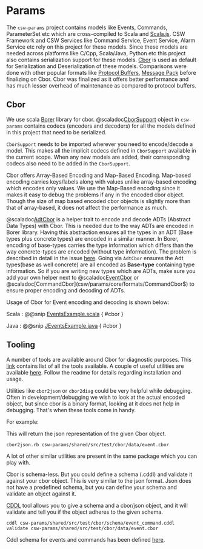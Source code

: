 # Params

The `csw-params` project contains models like Events, Commands, ParameterSet etc which are cross-compiled
to Scala and [Scala.js](https://www.scala-js.org/). 
CSW Framework and CSW Services like Command Service, Event Service, Alarm Service etc
rely on this project for these models.
Since these models are needed across platforms like C/Cpp, Scala/Java, Python etc
this project also contains serialization support for these models. 
[Cbor](https://cbor.io/) is used as default for Serialization and Deserialization of these models. 
Comparisons were done with other popular formats like [Protocol Buffers](https://developers.google.com/protocol-buffers/),
[Message Pack](https://msgpack.org/index.html) before finalizing on Cbor. 
Cbor was finalized as it offers better performance and has much lesser overhead of maintenance as compared to protocol buffers.

## Cbor

We use scala [Borer](https://github.com/sirthias/borer) library for cbor. 
@scaladoc[CborSupport](csw/params/core/formats/ParamCodecs$) object in `csw-params` contains 
codecs (encoders and decoders) for all the models defined in this project that need to be serialized.

`CborSupport` needs to be imported wherever you need to encode/decode a model. This makes 
all the implicit codecs defined in `CborSupport` available in the current scope.
When any new models are added, their corresponding codecs also need to be added in the `CborSupport`.

Cbor offers Array-Based Encoding and Map-Based Encoding.
Map-based encoding carries keys/labels along with values unlike array-based encoding which encodes only values.
We use the Map-Based encoding since it makes it easy to debug the problems if any in the encoded cbor object.
Though the size of map based encoded cbor objects is slightly more than that of array-based,
it does not affect the performance as much.


@scaladoc[AdtCbor](csw/params/core/formats/AdtCbor) is a helper trait to encode and decode 
ADTs (Abstract Data Types) with Cbor. This is needed due to the way ADTs are encoded in Borer library. 
Having this abstraction ensures all the types in an ADT (Base types plus concrete types) are encoded in a similar manner.
In Borer, encoding of base-types carries the type information which differs than the way concrete-types are 
encoded (without type information).
The problem is described in detail in the issue [here](https://github.com/sirthias/borer/issues/17).
Going via `AdtCbor` ensures the Adt types(base as well concrete) are all encoded as **Base-type** containing
type information.
So if you are writing new types which are ADTs, make sure you add your own helper next to 
@scaladoc[EventCbor](csw/params/core/formats/EventCbor$) or 
@scaladoc[CommandCbor](csw/params/core/formats/CommandCbor$) to ensure proper encoding and 
decoding of ADTs.

 
Usage of Cbor for Event encoding and decoding is shown below:

Scala
:   @@snip [EventsExample.scala](../../../../../examples/src/test/scala/example/params/EventsExample.scala) { #cbor }

Java
:   @@snip [JEventsExample.java](../../../../../examples/src/test/java/example/params/JEventsExample.java) { #cbor }
  

## Tooling

A number of tools are available around Cbor for diagnostic purposes.
This [link](https://cbor.io/tools.html) contains list of all the tools available.
A couple of useful utilities are available [here](https://github.com/cabo/cbor-diag).
Follow the readme for details regarding installation and usage.
 
Utilities like `cbor2json` or `cbor2diag` could be very helpful while debugging. 
Often in development/debugging we wish to look at the actual encoded object,
but since cbor is a binary format, looking at it does not help in debugging.
That's when these tools come in handy.

For example:

This will return the json representation of the given Cbor object.
 
```
cbor2json.rb csw-params/shared/src/test/cbor/data/event.cbor
```

A lot of other similar utilities are present in the same package which you can play with.


Cbor is schema-less. But you could define a schema (.cddl) and validate it against your cbor object.
This is very similar to the json format. Json does not have a predefined schema, but you can define your schema
and validate an object against it.

[CDDL](https://rubygems.org/gems/cddl/versions/0.8.8) tool allows you to give a schema and a cbor/json object,
and it will validate and tell you if the object adheres to the given schema.

`cddl csw-params/shared/src/test/cbor/schema/event_command.cddl validate csw-params/shared/src/test/cbor/data/event.cbor`

Cddl schema for events and commands has been defined [here]($github.base_url$/csw-params/shared/src/test/cbor/schema/event_command.cddl.txt).